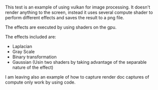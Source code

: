 This test is an example of using vulkan for image processing. It doesn't render anything to the screen, instead it uses several compute shader to perform different effects and saves the result to a png file.

The effects are executed by using shaders on the gpu. 

The effects included are:
* Laplacian
* Gray Scale
* Binary transformation
* Gaussian (Usin two shaders by taking advantage of the separable nature of the effect)

I am leaving also an example of how to capture render doc captures of compute only work by using code.
